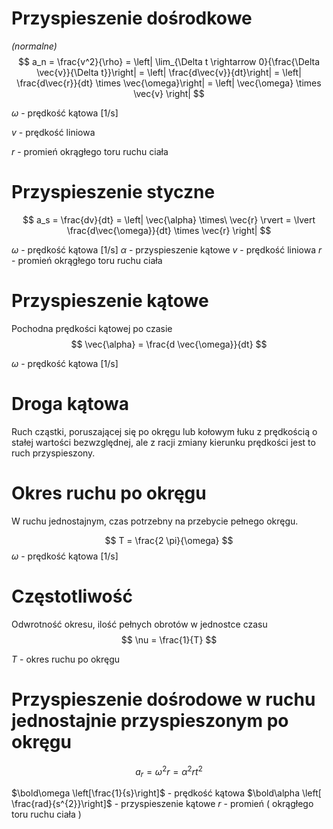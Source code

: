 # Przyspieszenie dośrodkowe
*(normalne)*
$$
a_n = \frac{v^2}{\rho} = \left| \lim_{\Delta t \rightarrow 0}{\frac{\Delta \vec{v}}{\Delta t}}\right| = \left| \frac{d\vec{v}}{dt}\right| = \left| \frac{d\vec{r}}{dt} \times \vec{\omega}\right| = \left| \vec{\omega} \times \vec{v} \right|
$$

$\omega$ - prędkość kątowa [1/s]

$v$ - prędkość liniowa

$r$ - promień okrągłego toru ruchu ciała

# Przyspieszenie styczne

$$
a_s = \frac{dv}{dt} = \left| \vec{\alpha} \times\ \vec{r} \rvert = \lvert \frac{d\vec{\omega}}{dt} \times \vec{r} \right|
$$

$\omega$ - prędkość kątowa [1/s]
$\alpha$ - przyspieszenie kątowe
$v$ - prędkość liniowa
$r$ - promień okrągłego toru ruchu ciała
 
# Przyspieszenie kątowe
Pochodna prędkości kątowej po czasie
$$
\vec{\alpha} = \frac{d \vec{\omega}}{dt}
$$

$\omega$ - prędkość kątowa [1/s]

# Droga kątowa
Ruch cząstki, poruszającej się po okręgu lub kołowym łuku z prędkością o stałej wartości bezwzględnej, ale z racji zmiany kierunku prędkości jest to ruch przyspieszony.

# Okres ruchu po okręgu
W ruchu jednostajnym, czas potrzebny na przebycie pełnego okręgu.

$$
T = \frac{2 \pi}{\omega}
$$
$\omega$ - prędkość kątowa [1/s]

# Częstotliwość
Odwrotność okresu, ilość pełnych obrotów w jednostce czasu
$$
\nu = \frac{1}{T}
$$

$T$ - okres ruchu po okręgu

# Przyspieszenie dośrodowe w ruchu jednostajnie przyspieszonym po okręgu
$$
a_{r} = \omega^{2}r = \alpha^{2}rt^{2}
$$

$\bold\omega \left[\frac{1}{s}\right]$ - prędkość kątowa
$\bold\alpha \left[ \frac{rad}{s^{2}}\right]$ - przyspieszenie kątowe
$r$ - promień ( okrągłego toru ruchu ciała )



